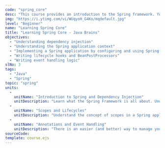 ```yaml
---
code: "spring_core"
desc: "This course provides an introduction to the Spring framework. You will understand the concepts of dependency injection, understand how the core Spring framework works and how to write an application using it."
img: "https://i.ytimg.com/vi/WUqyoH_G4Ko/mqdefault.jpg"
level: "Beginner"
name: "Learning Spring Core"
title: "Learning Spring Core - Java Brains"
objectives: 
  - "Understanding dependency injection"
  - "Understanding the Spring application context"
  - "Implementing a Spring application by configuring and using Spring beans"
  - "Writing lifecycle hooks and BeanPostProcessors"
  - "Writing event handling logic"
slNo: 3
tags: 
  - "Java"
  - "Spring"
topic: "spring"
units: 
  -
    unitName: "Introduction to Spring and Dependency Injection"
    unitDescription: "Learn what the Spring Framework is all about. Understand the concept of Dependency Injection and get started with using the Spring framework. You'll learn how to setup your development environment to start writing Spring applications. You'll also create and inject Spring beans using XML configuration."
  -
    unitName: "Scopes and Lifecycles"
    unitDescription: "Understand the concept of scopes in a Spring application. Learn how to access the application context directly from your code. Use the bean inheritance feature to manage your configuration. Implement various post-processor hooks to tap into the lifecycle of your Spring application."
  -
    unitName: "Annotations and Event Handling"
    unitDescription: "There is an easier (and better) way to manage your Spring configuration - using Annotations. Learn how to declare and configure Spring beans using annotations. Learn how to autowire beans and implement component stereotypes. Also learn how to write and publish custom events in your Spring application."    
sourceCode:
template: course.ejs
---
```

